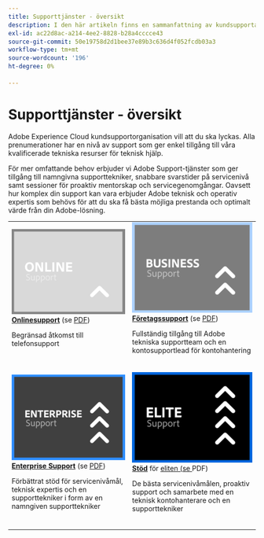 ```yaml
---
title: Supporttjänster - översikt
description: I den här artikeln finns en sammanfattning av kundsupportalternativen för Adobe Experience Cloud. Dessa alternativ är Online, Business, Enterprise och Elite.
exl-id: ac22d8ac-a214-4ee2-8828-b28a4cccce43
source-git-commit: 50e19758d2d1bee37e89b3c636d4f052fcdb03a3
workflow-type: tm+mt
source-wordcount: '196'
ht-degree: 0%

---
```


# Supporttjänster - översikt

Adobe Experience Cloud kundsupportorganisation vill att du ska lyckas. Alla prenumerationer har en nivå av support som ger enkel tillgång till våra kvalificerade tekniska resurser för teknisk hjälp.

För mer omfattande behov erbjuder vi Adobe Support-tjänster som ger tillgång till namngivna supporttekniker, snabbare svarstider på servicenivå samt sessioner för proaktiv mentorskap och servicegenomgångar. Oavsett hur komplex din support kan vara erbjuder Adobe teknisk och operativ expertis som behövs för att du ska få bästa möjliga prestanda och optimalt värde från din Adobe-lösning.

<table style="table-layout:fixed">
<tr>
  <td>
    <a href="online.md">
    <img alt="Online" src="assets/OnlineSupportThumbnail.png"/>
    </a>
    <div>
    <a href="online.md"><strong>Onlinesupport</strong></a>  (se  <a href="assets/OnlineSupportDatasheet.pdf" target="_blank">PDF</a>)
    </div>
    <p>Begränsad åtkomst till telefonsupport</p>
    <br>
  </td>
  <td>
    <a href="business.md">
      <img alt="Företag" src="assets/BusinessSupportThumbnail.png">
    </a>
    <div>
    <a href="business.md"><strong>Företagssupport</strong></a>  (se  <a href="assets/BusinessSupportDatasheet.pdf" target="_blank">PDF</a>)
    </div>
    <p>Fullständig tillgång till Adobe tekniska supportteam och en kontosupportlead för kontohantering</p>
    <br>
  </td>
</tr>
<tr>
  <td>
    <a href="enterprise.md">
    <img alt="Enterprise" src="assets/EnterpriseSupportThumbnail.png"/>
    </a>
    <div>
    <a href="enterprise.md"><strong>Enterprise Support</strong></a>  (se  <a href="assets/EnterpriseSupportDatasheet.pdf" target="_blank">PDF</a>)
    </div>
    <p>Förbättrat stöd för servicenivåmål, teknisk expertis och en supporttekniker i form av en namngiven supporttekniker</p>
    <br>
  </td>
  <td>
    <a href="elite.md">
      <img alt="Elit" src="assets/EliteSupportThumbnail.png">
    </a>
    <div>
    <a href="elite.md"><strong>Stöd</strong></a>  för <a href="assets/EliteSupportDatasheet.pdf" target="_blank"> eliten (se </a>PDF)
    </div>
    <p>De bästa servicenivåmålen, proaktiv support och samarbete med en teknisk kontohanterare och en supporttekniker</p>
    <br>
  </td>
</tr>
</table>
